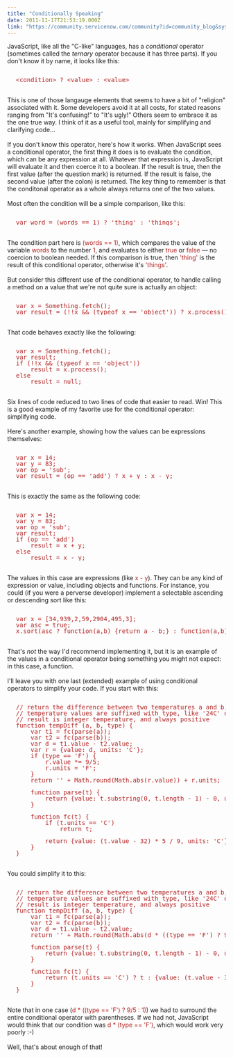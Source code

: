 ```yaml
---
title: "Conditionally Speaking"
date: 2011-11-17T21:53:19.000Z
link: "https://community.servicenow.com/community?id=community_blog&sys_id=384daee5dbd0dbc01dcaf3231f961998"
---
```

<p><span class="asset-asset_lightbox-Small asset-align-right"><a href="/files/SlightlyLoony/puzzled3.jpg" rel="lightbox"><img rel="lightbox" src="http://community.service-now.com/files/imagecache/Small/SlightlyLoony/puzzled3.jpg" alt="" title="" class="imagecache imagecache-Small" /></a></span>JavaScript, like all the "C-like" languages, has a <i>conditional</i> operator (sometimes called the <i>ternary</i> operator because it has three parts). If you don't know it by name, it looks like this:<br /><pre style="margin-left:20px;line-height:1;color:FireBrick;"><br />&lt;condition&gt; ? &lt;value&gt; : &lt;value&gt;<br /></pre><br />This is one of those langauge elements that seems to have a bit of "religion" associated with it. Some developers avoid it at all costs, for stated reasons ranging from "It's confusing!" to "It's ugly!" Others seem to embrace it as the one true way. I think of it as a useful tool, mainly for simplifying and clarifying code...<br /><!--break--><br />If you don't know this operator, here's how it works. When JavaScript sees a conditional operator, the first thing it does is to evaluate the condition, which can be any expression at all. Whatever that expression is, JavaScript will evaluate it and then coerce it to a boolean. If the result is true, then the first value (after the question mark) is returned. If the result is false, the second value (after the colon) is returned. The key thing to remember is that the conditonal operator as a whole always returns one of the two values.<br /><br />Most often the condition will be a simple comparison, like this:<br /><pre style="margin-left:20px;line-height:1;color:FireBrick;"><br />var word = (words == 1) ? 'thing' : 'things';<br /></pre><br />The condition part here is <span style="font-family=Courier;color:FireBrick;">(words == 1)</span>, which compares the value of the variable <span style="font-family=Courier;color:FireBrick;">words</span> to the number <span style="font-family=Courier;color:FireBrick;">1</span>, and evaluates to either <span style="font-family=Courier;color:FireBrick;">true</span> or <span style="font-family=Courier;color:FireBrick;">false</span> — no coercion to boolean needed. If this comparison is true, then <span style="font-family=Courier;color:FireBrick;">'thing'</span> is the result of this conditional operator, otherwise it's <span style="font-family=Courier;color:FireBrick;">'things'</span>.<br /><br />But consider this different use of the conditional operator, to handle calling a method on a value that we're not quite sure is actually an object:<br /><pre style="margin-left:20px;line-height:1;color:FireBrick;"><br />var x = Something.fetch();<br />var result = (!!x &amp;&amp; (typeof x == 'object')) ? x.process() : null;<br /></pre><br />That code behaves exactly like the following:<br /><pre style="margin-left:20px;line-height:1;color:FireBrick;"><br />var x = Something.fetch();<br />var result;<br />if (!!x &amp;&amp; (typeof x == 'object'))<br />    result = x.process();<br />else<br />    result = null;<br /></pre><br />Six lines of code reduced to two lines of code that easier to read. Win! This is a good example of my favorite use for the conditional operator: simplifying code.<br /><br />Here's another example, showing how the values can be expressions themselves:<br /><pre style="margin-left:20px;line-height:1;color:FireBrick;"><br />var x = 14;<br />var y = 83;<br />var op = 'sub';<br />var result = (op == 'add') ? x + y : x - y;<br /></pre><br />This is exactly the same as the following code:<br /><pre style="margin-left:20px;line-height:1;color:FireBrick;"><br />var x = 14;<br />var y = 83;<br />var op = 'sub';<br />var result;<br />if (op == 'add')<br />    result = x + y;<br />else<br />    result = x - y;<br /></pre><br />The values in this case are expressions (like <span style="font-family=Courier;color:FireBrick;">x - y</span>). They can be any kind of expression or value, including objects and functions. For instance, you could (if you were a perverse developer) implement a selectable ascending or descending sort like this:<br /><pre style="margin-left:20px;line-height:1;color:FireBrick;"><br />var x = [34,939,2,59,2904,495,3];<br />var asc = true;<br />x.sort(asc ? function(a,b) {return a - b;} : function(a,b) {return b - a;});<br /></pre><br />That's <i>not</i> the way I'd recommend implementing it, but it is an example of the values in a conditional operator being something you might not expect: in this case, a function.<br /><br />I'll leave you with one last (extended) example of using conditional operators to simplify your code. If you start with this:<br /><pre style="margin-left:20px;line-height:1;color:FireBrick;"><br />// return the difference between two temperatures a and b, expressed in F (type = 'F') or C (type = 'C')<br />// temperature values are suffixed with type, like '24C' or '94F' and may be non-integer<br />// result is integer temperature, and always positive<br />function tempDiff (a, b, type) {<br />    var t1 = fc(parse(a));<br />    var t2 = fc(parse(b));<br />    var d = t1.value - t2.value;<br />    var r = {value: d, units: 'C'};<br />    if (type == 'F') {<br />        r.value *= 9/5;<br />        r.units = 'F';<br />    }<br />    return '' + Math.round(Math.abs(r.value)) + r.units;<br /><br />    function parse(t) {<br />        return {value: t.substring(0, t.length - 1) - 0, units: t.substr(t.length - 1)};<br />    }<br /><br />    function fc(t) {<br />        if (t.units == 'C')<br />            return t;<br /><br />        return {value: (t.value - 32) * 5 / 9, units: 'C'};<br />    }<br />}<br /></pre><br />You could simplify it to this:<br /><pre style="margin-left:20px;line-height:1;color:FireBrick;"><br />// return the difference between two temperatures a and b, expressed in F (type = 'F') or C (type = 'C')<br />// temperature values are suffixed with type, like '24C' or '94F' and may be non-integer<br />// result is integer temperature, and always positive<br />function tempDiff (a, b, type) {<br />    var t1 = fc(parse(a));<br />    var t2 = fc(parse(b));<br />    var d = t1.value - t2.value;<br />    return '' + Math.round(Math.abs(d * ((type == 'F') ? 9/5 : 1))) + type;<br /><br />    function parse(t) {<br />        return {value: t.substring(0, t.length - 1) - 0, units: t.substr(t.length - 1)};<br />    }<br /><br />    function fc(t) {<br />        return (t.units == 'C') ? t : {value: (t.value - 32) * 5 / 9, units: 'C'};<br />    }<br />}<br /></pre><br />Note that in one case (<span style="font-family=Courier;color:FireBrick;">d * ((type == 'F') ? 9/5 : 1)</span>) we had to surround the entire conditional operator with parentheses. If we had not, JavaScript would think that our condition was <span style="font-family=Courier;color:FireBrick;">d * (type == 'F')</span>, which would work very poorly :-)<br /><br />Well, that's about enough of that!</p>
